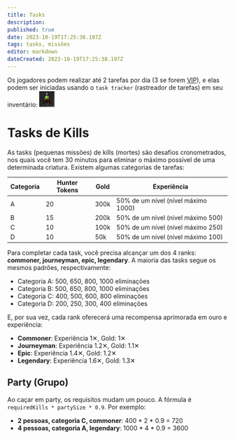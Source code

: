 ```yaml
---
title: Tasks
description: 
published: true
date: 2023-10-19T17:25:38.197Z
tags: tasks, missões
editor: markdown
dateCreated: 2023-10-19T17:25:38.197Z
---
```


Os jogadores podem realizar até 2 tarefas por dia (3 se forem [VIP](/en/vip-features)), e elas podem ser iniciadas usando o `task tracker` (rastreador de tarefas) em seu inventário: ![task-tracker(inactive).png](/task-tracker(inactive).png)

# Tasks de Kills

As tasks (pequenas missões) de kills (mortes) são desafios cronometrados, nos quais você tem 30 minutos para eliminar o máximo possível de uma determinada criatura. Existem algumas categorias de tarefas:

| Categoria | Hunter Tokens | Gold | Experiência |
| -- | -- | -- | -- |
| A | 20 | 300k | 50% de um nível (nível máximo 1000) |
| B | 15 | 200k | 50% de um nível (nível máximo 500) |
| C | 10 | 100k | 50% de um nível (nível máximo 250) |
| D | 10 | 50k | 50% de um nível (nível máximo 100) |

Para completar cada task, você precisa alcançar um dos 4 ranks: **commoner, journeyman, epic, legendary**. A maioria das tasks segue os mesmos padrões, respectivamente:

- Categoria A: 500, 650, 800, 1000 eliminações
- Categoria B: 500, 650, 800, 1000 eliminações
- Categoria C: 400, 500, 600, 800 eliminações
- Categoria D: 200, 250, 300, 400 eliminações

E, por sua vez, cada rank oferecerá uma recompensa aprimorada em ouro e experiência:

- **Commoner**: Experiência 1✕, Gold: 1✕
- **Journeyman**: Experiência 1.2✕, Gold: 1.1✕
- **Epic**: Experiência 1.4✕, Gold: 1.2✕
- **Legendary**: Experiência 1.6✕, Gold: 1.3✕

## Party (Grupo)

Ao caçar em party, os requisitos mudam um pouco. A fórmula é `requiredKills * partySize * 0.9`. Por exemplo:

- **2 pessoas, categoria C, commoner**: 400 * 2 * 0.9 = 720
- **4 pessoas, categoria A, legendary**: 1000 * 4 * 0.9 = 3600
